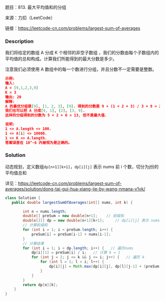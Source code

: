 题目：813. 最大平均值和的分组

来源：力扣（LeetCode）

链接：https://leetcode-cn.com/problems/largest-sum-of-averages


### Description

我们将给定的数组 A 分成 K 个相邻的非空子数组 ，我们的分数由每个子数组内的平均值的总和构成。计算我们所能得到的最大分数是多少。

注意我们必须使用 A 数组中的每一个数进行分组，并且分数不一定需要是整数。

```json
示例:
输入: 
A = [9,1,2,3,9]
K = 3
输出: 20
解释: 
A 的最优分组是[9], [1, 2, 3], [9]. 得到的分数是 9 + (1 + 2 + 3) / 3 + 9 = 20.
我们也可以把 A 分成[9, 1], [2], [3, 9].
这样的分组得到的分数为 5 + 2 + 6 = 13, 但不是最大值.

说明:
1 <= A.length <= 100.
1 <= A[i] <= 10000.
1 <= K <= A.length.
答案误差在 10^-6 内被视为是正确的。
```

### Solution

动态规划，定义数组`dp[n+1][k+1]`，`dp[i][j]` 表示 nums 前 i 个数，切分为j份的平均值总和

详见：https://leetcode-cn.com/problems/largest-sum-of-averages/solution/dong-tai-gui-hua-xiang-jie-by-wang-nmana-v1vk/

```java
class Solution {
   public double largestSumOfAverages(int[] nums, int k) {

        int n = nums.length;
        double[] preSum = new double[n+1];    // 前缀和
        double[][] dp = new double[n+1][k+1];     // dp[i][j] 表示 nums 前 i 个数，切分为j份的平均值总和
        // 计算前缀和
        for (int i = 1; i < preSum.length; i++) {
            preSum[i] = preSum[i-1] + nums[i-1];
        }
        // 计算结果
        for (int i = 1; i < dp.length; i++) {   // 遍历nums
            dp[i][1] = preSum[i] / i;   // 计算 k = 1
            for (int j = 2; j <= k && j <= i; j++) {   // 遍历 k
                for (int l = 1; l < i; l++) {
                    dp[i][j] = Math.max(dp[i][j], dp[l][j-1] + (preSum[i] - preSum[l]) / (i - l));
                }
            }
        }
        return dp[n][k];
    }
}
```

